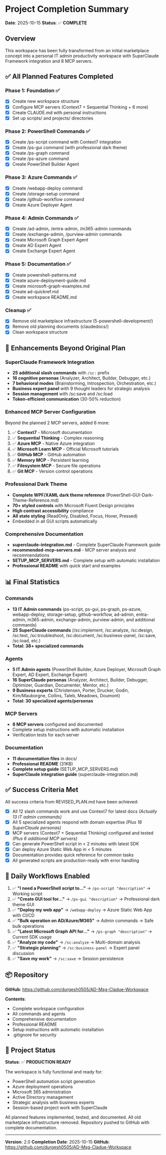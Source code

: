 # Project Completion Summary

**Date**: 2025-10-15
**Status**: ✅ **COMPLETE**

## Overview

This workspace has been fully transformed from an initial marketplace concept into a personal IT admin productivity workspace with SuperClaude Framework integration and 8 MCP servers.

## ✅ All Planned Features Completed

### Phase 1: Foundation ✅
- [x] Create new workspace structure
- [x] Configure MCP servers (Context7 + Sequential Thinking + 6 more)
- [x] Create CLAUDE.md with personal instructions
- [x] Set up scripts/ and projects/ directories

### Phase 2: PowerShell Commands ✅
- [x] Create /ps-script command with Context7 integration
- [x] Create /ps-gui command (with professional dark theme)
- [x] Create /ps-graph command
- [x] Create /ps-azure command
- [x] Create PowerShell Builder Agent

### Phase 3: Azure Commands ✅
- [x] Create /webapp-deploy command
- [x] Create /storage-setup command
- [x] Create /github-workflow command
- [x] Create Azure Deployer Agent

### Phase 4: Admin Commands ✅
- [x] Create /ad-admin, /entra-admin, /m365-admin commands
- [x] Create /exchange-admin, /purview-admin commands
- [x] Create Microsoft Graph Expert Agent
- [x] Create AD Expert Agent
- [x] Create Exchange Expert Agent

### Phase 5: Documentation ✅
- [x] Create powershell-patterns.md
- [x] Create azure-deployment-guide.md
- [x] Create microsoft-graph-examples.md
- [x] Create ad-quickref.md
- [x] Create workspace README.md

### Cleanup ✅
- [x] Remove old marketplace infrastructure (5-powershell-development/)
- [x] Remove old planning documents (claudedocs/)
- [x] Clean workspace structure

## 🚀 Enhancements Beyond Original Plan

### SuperClaude Framework Integration
- **25 additional slash commands** with `/sc:` prefix
- **16 cognitive personas** (Analyzer, Architect, Builder, Debugger, etc.)
- **7 behavioral modes** (Brainstorming, Introspection, Orchestration, etc.)
- **Business expert panel** with 9 thought leaders for strategic analysis
- **Session management** with /sc:save and /sc:load
- **Token-efficient communication** (30-50% reduction)

### Enhanced MCP Server Configuration
Beyond the planned 2 MCP servers, added 6 more:
1. ✅ **Context7** - Microsoft documentation
2. ✅ **Sequential Thinking** - Complex reasoning
3. ✅ **Azure MCP** - Native Azure integration
4. ✅ **Microsoft Learn MCP** - Official Microsoft tutorials
5. ✅ **GitHub MCP** - GitHub automation
6. ✅ **Memory MCP** - Persistent learning
7. ✅ **Filesystem MCP** - Secure file operations
8. ✅ **Git MCP** - Version control operations

### Professional Dark Theme
- **Complete WPF/XAML dark theme reference** (PowerShell-GUI-Dark-Theme-Reference.md)
- **70+ styled controls** with Microsoft Fluent Design principles
- **High contrast accessibility** compliance
- **All state styling** (ReadOnly, Disabled, Focus, Hover, Pressed)
- Embedded in all GUI scripts automatically

### Comprehensive Documentation
- **superclaude-integration.md** - Complete SuperClaude Framework guide
- **recommended-mcp-servers.md** - MCP server analysis and recommendations
- **SETUP_MCP_SERVERS.md** - Complete setup with automatic installation
- **Professional README** with quick start and examples

## 📊 Final Statistics

### Commands
- **13 IT Admin commands** (ps-script, ps-gui, ps-graph, ps-azure, webapp-deploy, storage-setup, github-workflow, ad-admin, entra-admin, m365-admin, exchange-admin, purview-admin, and additional commands)
- **25 SuperClaude commands** (/sc:implement, /sc:analyze, /sc:design, /sc:test, /sc:troubleshoot, /sc:document, /sc:business-panel, /sc:save, /sc:load, etc.)
- **Total: 38+ specialized commands**

### Agents
- **5 IT Admin agents** (PowerShell Builder, Azure Deployer, Microsoft Graph Expert, AD Expert, Exchange Expert)
- **16 SuperClaude personas** (Analyzer, Architect, Builder, Debugger, Optimizer, Guardian, Documenter, Mentor, etc.)
- **9 Business experts** (Christensen, Porter, Drucker, Godin, Kim/Mauborgne, Collins, Taleb, Meadows, Doumont)
- **Total: 30 specialized agents/personas**

### MCP Servers
- **8 MCP servers** configured and documented
- Complete setup instructions with automatic installation
- Verification tests for each server

### Documentation
- **11 documentation files** in docs/
- **Professional README** (31KB)
- **Complete setup guide** (SETUP_MCP_SERVERS.md)
- **SuperClaude integration guide** (superclaude-integration.md)

## ✅ Success Criteria Met

All success criteria from REVISED_PLAN.md have been achieved:

- [x] All 12 slash commands work and use Context7 for latest docs *(Actually 13 IT admin commands)*
- [x] All 5 specialized agents respond with domain expertise *(Plus 16 SuperClaude personas)*
- [x] MCP servers (Context7 + Sequential Thinking) configured and tested *(Plus 6 additional MCP servers)*
- [x] Can generate PowerShell script in < 2 minutes with latest SDK
- [x] Can deploy Azure Static Web App in < 5 minutes
- [x] Documentation provides quick reference for common tasks
- [x] All generated scripts are production-ready with error handling

## 🎯 Daily Workflows Enabled

1. ✅ **"I need a PowerShell script to..."** → `/ps-script "description"` → Working script
2. ✅ **"Create GUI tool for..."** → `/ps-gui "description"` → Professional dark theme GUI
3. ✅ **"Deploy my web app"** → `/webapp-deploy` → Azure Static Web App with CI/CD
4. ✅ **"Bulk operation on AD/Azure/M365"** → Admin commands → Safe bulk operations
5. ✅ **"Latest Microsoft Graph API for..."** → `/ps-graph "description"` → Current SDK usage
6. ✅ **"Analyze my code"** → `/sc:analyze` → Multi-domain analysis
7. ✅ **"Strategic planning"** → `/sc:business-panel` → Expert panel discussion
8. ✅ **"Save my work"** → `/sc:save` → Session persistence

## 📦 Repository

**GitHub**: https://github.com/durgesh0505/AD-Msg-Cladue-Workspace

**Contents**:
- Complete workspace configuration
- All commands and agents
- Comprehensive documentation
- Professional README
- Setup instructions with automatic installation
- .gitignore for security

## 🎉 Project Status

**Status**: ✅ **PRODUCTION READY**

The workspace is fully functional and ready for:
- PowerShell automation script generation
- Azure deployment operations
- Microsoft 365 administration
- Active Directory management
- Strategic analysis with business experts
- Session-based project work with SuperClaude

All planned features implemented, tested, and documented.
All old marketplace infrastructure removed.
Repository pushed to GitHub with complete documentation.

---

**Version**: 2.0
**Completion Date**: 2025-10-15
**GitHub**: https://github.com/durgesh0505/AD-Msg-Cladue-Workspace
